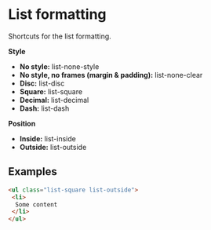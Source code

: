 # List formatting

Shortcuts for the list formatting.

**Style**
- **No style:** list-none-style
- **No style, no frames (margin & padding):** list-none-clear
- **Disc:** list-disc
- **Square:** list-square
- **Decimal:** list-decimal
- **Dash:** list-dash

**Position**
- **Inside:** list-inside
- **Outside:** list-outside

## Examples
````Html
<ul class="list-square list-outside">
 <li>
  Some content
 </li>
</ul>
````

